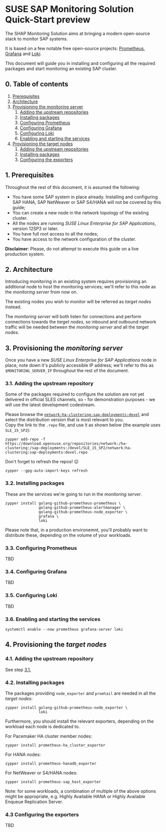 # SUSE SAP Monitoring Solution Quick-Start preview

The SHAP Monitoring Solution aims at bringing a modern open-source stack to monitor SAP systems.

It is based on a few notable free open-source projects: [Prometheus](http://prometheus.io), [Grafana](http://grafana.com/oss/grafana) and [Loki](http://grafana.com/oss/loki).

This document will guide you in installing and configuring all the required packages and start monitoring an existing SAP cluster.


## 0. Table of contents

1. [Prerequisites](#1-prerequisites)
2. [Architecture](#2-architecture)
3. [Provisioning the monitoring server](#3-provisioning-the-monitoring-server)
    1. [Adding the upstream repositories](#31-adding-the-upstream-repository)
    2. [Installing packages](#32-installing-packages)
    3. [Configuring Prometheus](#33-configuring-prometheus)
    4. [Configuring Grafana](#34-configuring-grafana)
    5. [Configuring Loki](#35-configuring-loki)
    6. [Enabling and starting the services](#36-enabling-and-starting-the-services)
4. [Provisioning the target nodes](#4-provisioning-the-target-nodes)
    1. [Adding the upstream repositories](#41-adding-the-upstream-repository)
    2. [Installing packages](#42-installing-packages)
    3. [Configuring the exporters](#43-configuring-the-exporters)


## 1. Prerequisites

Throughout the rest of this document, it is assumed the following: 

- You have some SAP system in place already. Installing and configuring SAP HANA, SAP NetWeaver or SAP S4/HANA will not be covered by this guide;
- You can create a new node in the network topology of the existing cluster.
- All the nodes are running _SUSE Linux Enterprise for SAP Applications_, version 12SP3 or later.
- You have full root access to all the nodes;
- You have access to the network configuration of the cluster.

**Disclaimer**: Please, do not attempt to execute this guide on a live production system.


## 2. Architecture

Introducing monitoring in an existing system requires provisioning an additional node to host the monitoring services; we'll refer to this node as the _monitoring server_ from now on.

The existing nodes you wish to monitor will be referred as _target nodes_ instead.

The _monitoring server_ will both listen for connections and perform connections towards the _target nodes_, so inbound and outbound network traffic will be needed between the _monitoring server_ and all the _target nodes_.


## 3. Provisioning the _monitoring server_

Once you have a new _SUSE Linux Enterprise for SAP Applications_ node in place, note down it's publicly accessible IP address; we'll refer to this as `$MONITORING_SERVER_IP` throughout the rest of the document.


### 3.1. Adding the upstream repository

Some of the packages required to configure the solution are not yet delivered in official SLES channels, so - for demonstration purposes - we will use the latest development codestream.

Please browse the [`network:ha-clustering:sap-deployments:devel`](https://download.opensuse.org/repositories/network:/ha-clustering:/sap-deployments:/devel/) and select the distribution version that is most relevant to you.  
Copy the link to the `.repo` file, and use it as shown below (the example uses `SLE_15_SP2`):

```
zypper add-repo -f https://download.opensuse.org/repositories/network:/ha-clustering:/sap-deployments:/devel/SLE_15_SP2/network:ha-clustering:sap-deployments:devel.repo
```

Don't forget to refresh the repos! 😉
```
zypper --gpg-auto-import-keys refresh
```


### 3.2. Installing packages

These are the services we're going to run in the _monitoring server_.

```
zypper install golang-github-prometheus-prometheus \
               golang-github-prometheus-alertmanager \
               golang-github-prometheus-node_exporter \
               grafana \
               loki
```

Please note that, in a production environemnt, you'll probably want to distribute these, depending on the volume of your workloads.


### 3.3. Configuring Prometheus

TBD


### 3.4. Configuring Grafana

TBD


### 3.5. Configuring Loki

TBD


### 3.6. Enabling and starting the services

```
systemctl enable --now prometheus grafana-server loki
```


## 4. Provisioning the _target nodes_

### 4.1. Adding the upstream repository

See step [3.1.](#31-adding-the-upstream-repository)


### 4.2. Installing packages

The packages providing `node_exporter` and `promtail` are needed in all the _target nodes_:

```
zypper install golang-github-prometheus-node_exporter \
               loki
```

Furthermore, you should install the relevant exporters, depending on the workload each node is dedicated to.

For Pacemaker HA cluster member nodes:
```
zypper install prometheus-ha_cluster_exporter
```

For HANA nodes:
```
zypper install prometheus-hanadb_exporter
```

For NetWeaver or S4/HANA nodes:
```
zypper install prometheus-sap_host_exporter
```

Note: for some workloads, a combination of multiple of the above options might be appropriate, e.g. Highly Available HANA or Highly Available Enqueue Replication Server.


### 4.3 Configuring the exporters

TBD
